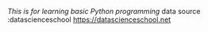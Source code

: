 *This is for learning basic Python programming*
data source :datascienceschool https://datascienceschool.net
